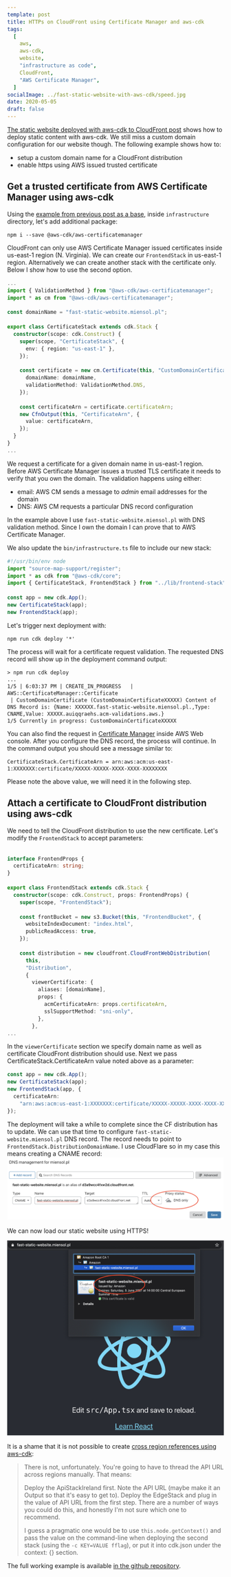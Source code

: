 ```yaml
---
template: post
title: HTTPs on CloudFront using Certificate Manager and aws-cdk 
tags:
  [
    aws,
    aws-cdk,
    website,
    "infrastructure as code",
    CloudFront,
    "AWS Certificate Manager",
  ]
socialImage: ../fast-static-website-with-aws-cdk/speed.jpg
date: 2020-05-05
draft: false
---
```


[The static website deployed with aws-cdk to CloudFront post](../fast-static-website-with-aws-cdk)
shows how to deploy static content with aws-cdk. We still miss a custom domain configuration for
our website though. The following example shows how to:

- setup a custom domain name for a CloudFront distribution
- enable https using AWS issued trusted certificate

## Get a trusted certificate from AWS Certificate Manager using aws-cdk

Using the [example from previous post as a base][repository], inside `infrastructure` directory, let's add
additional package:

```shell script
npm i --save @aws-cdk/aws-certificatemanager
```

CloudFront can only use AWS Certificate Manager issued certificates inside us-east-1 region (N. Virginia).
We can create our `FrontendStack` in us-east-1 region. Alternatively we can create another stack with the certificate only.
Below I show how to use the second option.

```typescript
...
import { ValidationMethod } from "@aws-cdk/aws-certificatemanager";
import * as cm from "@aws-cdk/aws-certificatemanager";

const domainName = "fast-static-website.miensol.pl";

export class CertificateStack extends cdk.Stack {
  constructor(scope: cdk.Construct) {
    super(scope, "CertificateStack", {
      env: { region: "us-east-1" },
    });

    const certificate = new cm.Certificate(this, "CustomDomainCertificate", {
      domainName: domainName,
      validationMethod: ValidationMethod.DNS,
    });

    const certificateArn = certificate.certificateArn;
    new CfnOutput(this, "CertificateArn", {
      value: certificateArn,
    });
  }
}
...
```

We request a certificate for a given domain name in us-east-1 region.
Before AWS Certificate Manager issues a trusted TLS certificate it needs to verify that you own
the domain. The validation happens using either:

- email: AWS CM sends a message to _admin_ email addresses for the domain
- DNS: AWS CM requests a particular DNS record configuration

In the example above I use `fast-static-website.miensol.pl` with DNS validation method. Since I own
the domain I can prove that to AWS Certificate Manager.

We also update the `bin/infrastructure.ts` file to include our new stack:

```typescript
#!/usr/bin/env node
import "source-map-support/register";
import * as cdk from "@aws-cdk/core";
import { CertificateStack, FrontendStack } from "../lib/frontend-stack";

const app = new cdk.App();
new CertificateStack(app);
new FrontendStack(app);
```

Let's trigger next deployment with:

```shell script
npm run cdk deploy '*'
```

The process will wait for a certificate request validation. The requested DNS
record will show up in the deployment command output:

```shell script
> npm run cdk deploy
...
1/5 | 6:03:37 PM | CREATE_IN_PROGRESS   | AWS::CertificateManager::Certificate
 | CustomDomainCertificate (CustomDomainCertificateXXXXX) Content of DNS Record is: {Name: XXXXXX.fast-static-website.miensol.pl.,Type: CNAME,Value: XXXXX.auiqqraehs.acm-validations.aws.}
1/5 Currently in progress: CustomDomainCertificateXXXXX

```

You can also find the request in [Certificate Manager][acm console] inside AWS Web console. After
you configure the DNS record, the process will continue. In the command output you should see a message similar to:

```shell script
CertificateStack.CertificateArn = arn:aws:acm:us-east-1:XXXXXXX:certificate/XXXXX-XXXXX-XXXX-XXXX-XXXXXXXX
```

Please note the above value, we will need it in the following step.

## Attach a certificate to CloudFront distribution using aws-cdk

We need to tell the CloudFront distribution to use the new certificate. Let's modify the `FrontendStack`
to accept parameters:

```typescript

interface FrontendProps {
  certificateArn: string;
}

export class FrontendStack extends cdk.Stack {
  constructor(scope: cdk.Construct, props: FrontendProps) {
    super(scope, "FrontendStack");

    const frontBucket = new s3.Bucket(this, "FrontendBucket", {
      websiteIndexDocument: "index.html",
      publicReadAccess: true,
    });

    const distribution = new cloudfront.CloudFrontWebDistribution(
      this,
      "Distribution",
      {
        viewerCertificate: {
          aliases: [domainName],
          props: {
            acmCertificateArn: props.certificateArn,
            sslSupportMethod: "sni-only",
          },
        },
...
```

In the `viewerCertificate` section we specify domain name as well as certificate CloudFront distribution should use.
Next we pass CertificateStack.CertificateArn value noted above as a parameter:

```typescript
const app = new cdk.App();
new CertificateStack(app);
new FrontendStack(app, {
  certificateArn:
    "arn:aws:acm:us-east-1:XXXXXXX:certificate/XXXXX-XXXXX-XXXX-XXXX-XXXXXXXX",
});
```

The deployment will take a while to complete since the CF distribution has to update.
We can use that time to configure `fast-static-website.miensol.pl` DNS record.
The record needs to point to `FrontendStack.DistributionDomainName`.
I use CloudFlare so in my case this means creating a CNAME record:
![cloudflare cname entry](./cloudflare-dns-entry.png)

We can now load our static website using HTTPS!

![certificate](./certificate.png)

It is a shame that it is not possible to create [cross region references using aws-cdk](https://github.com/aws/aws-cdk/issues/49#issuecomment-454800305):

> There is not, unfortunately. You're going to have to thread the API URL across regions manually. That means:
>
> Deploy the ApiStackIreland first. Note the API URL (maybe make it an Output so that it's easy to get to).
> Deploy the EdgeStack and plug in the value of API URL from the first step.
> There are a number of ways you could do this, and honestly I'm not sure which one to recommend.
>
> I guess a pragmatic one would be to use `this.node.getContext()` and pass the value on the command-line when deploying the second stack (using the `-c KEY=VALUE fflag`), or put it into cdk.json under the context: {} section.

The full working example is available [in the github repository][repository].

[repository]: https://github.com/miensol/miensol.github.io/tree/develop/content/posts/cloudfront-custom-domain-https
[acm console]: https://eu-central-1.console.aws.amazon.com/acm/home?region=eu-central-1#/
